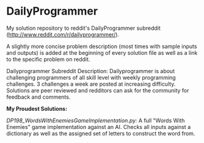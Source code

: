 # DailyProgrammer
My solution repository to reddit's DailyProgrammer subreddit (http://www.reddit.com/r/dailyprogrammer/).

A slightly more concise problem description (most times with sample inputs and outputs) is added at the beginning of every solution file as well as a link to the specific problem on reddit.

Dailyprogrammer Subreddit Description:
Dailyprogrammer is about challenging programmers of all skill level with weekly programming challenges. 3 challenges a week are posted at increasing difficulty. Solutions are peer reviewed and redditors can ask for the community for feedback and comments.

**My Proudest Solutions:**

*DP198_WordsWithEnemiesGameImplementation.py:* A full "Words With Enemies" game implementation against an AI. Checks all inputs against a dictionary as well as the assigned set of letters to construct the word from.
